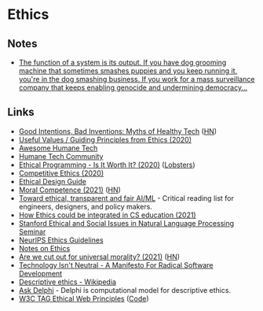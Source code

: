 # Ethics

## Notes

- [The function of a system is its output. If you have dog grooming machine that sometimes smashes puppies and you keep running it, you're in the dog smashing business. If you work for a mass surveillance company that keeps enabling genocide and undermining democracy...](https://twitter.com/jesslynnrose/status/1347170900706263041)

## Links

- [Good Intentions, Bad Inventions: Myths of Healthy Tech](https://datasociety.net/wp-content/uploads/2020/10/Healthy-Tech-Myths-DataSociety-20201007.pdf) ([HN](https://news.ycombinator.com/item?id=24744029))
- [Useful Values / Guiding Principles from Ethics (2020)](https://lowercaseopinions.com/useful-values)
- [Awesome Humane Tech](https://github.com/humanetech-community/awesome-humane-tech)
- [Humane Tech Community](https://community.humanetech.com/)
- [Ethical Programming - Is It Worth It? (2020)](https://pragmaticpineapple.com/ethical-programming-is-it-worth-it/) ([Lobsters](https://lobste.rs/s/lr8mgr/ethical_programming_is_it_worth_it))
- [Competitive Ethics (2020)](https://milan.cvitkovic.net/writing/ethics/)
- [Ethical Design Guide](https://ethicaldesign.guide/)
- [Moral Competence (2021)](https://evanjconrad.com/posts/moral-competence) ([HN](https://news.ycombinator.com/item?id=25648186))
- [Toward ethical, transparent and fair AI/ML](https://github.com/rockita/criticalML) - Critical reading list for engineers, designers, and policy makers.
- [How Ethics could be integrated in CS education (2021)](https://twitter.com/nprandchill/status/1374774492111720449)
- [Stanford Ethical and Social Issues in Natural Language Processing Seminar](https://web.stanford.edu/class/cs384/)
- [NeurIPS Ethics Guidelines](https://neurips.cc/public/EthicsGuidelines)
- [Notes on Ethics](https://paul.copplest.one/knowledge/philosophy/ethics.html)
- [Are we cut out for universal morality? (2021)](https://nautil.us/issue/100/outsiders/are-we-cut-out-for-universal-morality) ([HN](https://news.ycombinator.com/item?id=27336272))
- [Technology Isn't Neutral - A Manifesto For Radical Software Development](http://cryto.net/~joepie91/manifesto.html)
- [Descriptive ethics - Wikipedia](https://en.wikipedia.org/wiki/Descriptive_ethics)
- [Ask Delphi](https://delphi.allenai.org/) - Delphi is computational model for descriptive ethics.
- [W3C TAG Ethical Web Principles](https://w3ctag.github.io/ethical-web-principles/) ([Code](https://github.com/w3ctag/ethical-web-principles))
